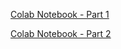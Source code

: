 [Colab Notebook - Part 1](https://colab.research.google.com/drive/1lpxFZKFAszEfUatG01pci_Xw7ar2ug39?usp=sharing)



[Colab Notebook - Part 2](https://colab.research.google.com/drive/12YPBgupNCDemgJSUgy_5T6mAJPDeI4Ui?usp=sharing)
